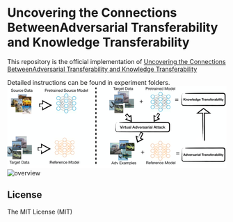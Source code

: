 # Uncovering the Connections BetweenAdversarial Transferability and Knowledge Transferability

This repository is the official implementation of [Uncovering the Connections BetweenAdversarial Transferability and Knowledge Transferability](https://arxiv.org/abs/2006.14512)

Detailed instructions can be found in experiment folders.
![overview](fig1.png)
![overview](fig2.png)
## License
The MIT License (MIT)
